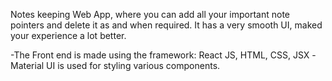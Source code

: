 Notes keeping Web App, where you can add all your important note pointers and delete it as and when required. It has a very smooth UI, maked your experience a lot better.

-The Front end is made using the framework: React JS, HTML, CSS, JSX
-Material UI is used for styling various components.

